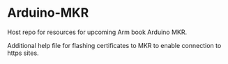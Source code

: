 # Arduino-MKR
Host repo for resources for upcoming Arm book Arduino MKR.

Additional help file for flashing certificates to MKR to enable connection to https sites.
